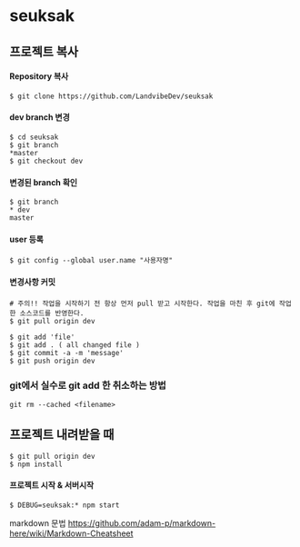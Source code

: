 # seuksak


## 프로젝트 복사

#### Repository 복사
```
$ git clone https://github.com/LandvibeDev/seuksak
```
#### dev branch 변경
```
$ cd seuksak
$ git branch
*master
$ git checkout dev
```
#### 변경된 branch 확인
```
$ git branch
* dev
master
```
#### user 등록
```
$ git config --global user.name "사용자명"
```

#### 변경사항 커밋
```
# 주의!! 작업을 시작하기 전 항상 먼저 pull 받고 시작한다. 작업을 마친 후 git에 작업한 소스코드를 반영한다.
$ git pull origin dev

$ git add 'file'
$ git add . ( all changed file )
$ git commit -a -m 'message'
$ git push origin dev
```
### git에서 실수로 git add 한  취소하는 방법
```
git rm --cached <filename>
```

## 프로젝트 내려받을 때
```
$ git pull origin dev
$ npm install
```

#### 프로젝트 시작 & 서버시작
```
$ DEBUG=seuksak:* npm start
```


markdown 문법
https://github.com/adam-p/markdown-here/wiki/Markdown-Cheatsheet
